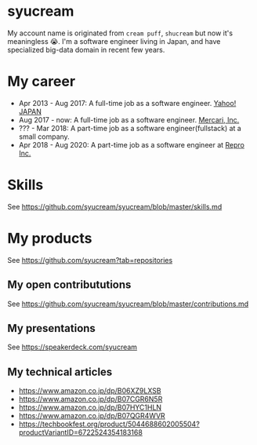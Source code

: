 # syucream

My account name is originated from `cream puff`, `shucream` but now it's meaningless :sob:. I'm a software engineer living in Japan, and have specialized big-data domain in recent few years.

# My career

- Apr 2013 - Aug 2017: A full-time job as a software engineer. [Yahoo! JAPAN](https://about.yahoo.co.jp/)
- Aug 2017 - now: A full-time job as a software engineer. [Mercari, Inc.](https://about.mercari.com/)
- ??? - Mar 2018: A part-time job as a software engineer(fullstack) at a small company.
- Apr 2018 - Aug 2020: A part-time job as a software engineer at [Repro Inc.](https://repro.io/company/about/)

# Skills

See https://github.com/syucream/syucream/blob/master/skills.md

# My products

See https://github.com/syucream?tab=repositories

## My open contribututions

See https://github.com/syucream/syucream/blob/master/contributions.md

## My presentations

See https://speakerdeck.com/syucream

## My technical articles

- https://www.amazon.co.jp/dp/B06XZ9LXSB
- https://www.amazon.co.jp/dp/B07CGR6N5R
- https://www.amazon.co.jp/dp/B07HYC1HLN
- https://www.amazon.co.jp/dp/B07QGR4WVR
- https://techbookfest.org/product/5044688602005504?productVariantID=6722524354183168
